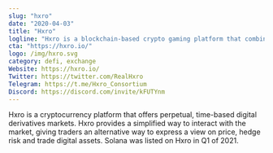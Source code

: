 ```yaml
---
slug: "hxro"
date: "2020-04-03"
title: "Hxro"
logline: "Hxro is a blockchain-based crypto gaming platform that combines skill-based social media gaming with digital currency trading."
cta: "https://hxro.io/"
logo: /img/hxro.svg
category: defi, exchange
Website: https://hxro.io/
Twitter: https://twitter.com/RealHxro
Telegram: https://t.me/Hxro_Consortium
Discord: https://discord.com/invite/kFUTYnm
---
```


Hxro is a cryptocurrency platform that offers perpetual, time-based digital derivatives markets. Hxro provides a simplified way to interact with the market, giving traders an alternative way to express a view on price, hedge risk and trade digital assets. Solana was listed on Hxro in Q1 of 2021.
